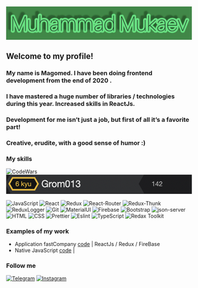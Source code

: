 [![Header](https://github.com/Grom013/Grom013/blob/main/assets/photo_2021-12-13_21-28-00.jpg)]()

## Welcome to my profile!

### My name is Magomed. I have been doing frontend development from the end of 2020 .

### I have mastered a huge number of libraries / technologies during this year. Increased skills in ReactJs.

### Development for me isn’t just a job, but first of all it’s a favorite part!

### Creative, erudite, with a good sense of humor :)

### My skills

![CodeWars](https://www.codewars.com/users/Grom013/badges/large)
[![CodeWars](https://raw.githubusercontent.com/Grom013/Grom013/main/assets/%D0%A1%D0%BD%D0%B8%D0%BC%D0%BE%D0%BA%20%D1%8D%D0%BA%D1%80%D0%B0%D0%BD%D0%B0%202022-12-11%20%D0%B2%2000.19.05.png)](https://www.codewars.com/users/Grom013)

![JavaScript](https://img.shields.io/badge/-JavaScript-266132?style=for-the-badge&logo=JavaScript&logocolor=E9D54D)
![React](https://img.shields.io/badge/-React-266132?style=for-the-badge&logo=React&logocolor=E9D54D)
![Redux](https://img.shields.io/badge/-Redux-266132?style=for-the-badge&logo=Redux&logocolor=E9D54D)
![React-Router](https://img.shields.io/badge/React_Router-266132?style=for-the-badge&logo=react-router)
![Redux-Thunk](https://img.shields.io/badge/Redux_Thunk-266132?style=for-the-badge&logo=redux-thunk)
![ReduxLogger](https://img.shields.io/badge/-Redux_Logger-266132?style=for-the-badge&logo=reduxLogger&logocolor=E9D54D)
![Git](https://img.shields.io/badge/Git-266132?style=for-the-badge&logo=git)
![MaterialUI](https://img.shields.io/badge/-Material_UI-266132?style=for-the-badge&logo=MaterialUI&logocolor=E9D54D)
![Firebase](https://img.shields.io/badge/-Firebase-266132?style=for-the-badge&logo=Firebase&logocolor=E9D54D)
![Bootstrap](https://img.shields.io/badge/-Bootstrap-266132?style=for-the-badge&logo=Bootstrap&logocolor=E9D54D)
![json-server](https://img.shields.io/badge/-json_server-266132?style=for-the-badge&logo=jsonServer&logocolor=E9D54D)
![HTML](https://img.shields.io/badge/HTML-266132?style=for-the-badge&logo=HTML5)
![CSS](https://img.shields.io/badge/CSS-266132?style=for-the-badge&logo=css3)
![Prettier](https://img.shields.io/badge/Prettier-266132?style=for-the-badge&logo=prettier)
![Eslint](https://img.shields.io/badge/-eslint-266132?style=for-the-badge&logo=esLint&logocolor=E9D54D)
![TypeScript](https://camo.githubusercontent.com/58db00572372d3016d45274a096a318c1f0a27d186db0b5903dcaef409c8dca0/68747470733a2f2f696d672e736869656c64732e696f2f62616467652f2d547970655363726970742d3236363133323f7374796c653d666f722d7468652d6261646765266c6f676f3d54797065536372697074266c6f676f636f6c6f723d453944353444)
![Redax Toolkit](https://camo.githubusercontent.com/ff6d1c5813eb1bcd5910358bbf2ca5f842223bf1bcac06d11c1da2d120ac6b56/68747470733a2f2f696d672e736869656c64732e696f2f62616467652f52656475785f546f6f6c6b69742d3236363133323f7374796c653d666f722d7468652d6261646765266c6f676f3d72656475782d546f6f6c6b6974)

### Examples of my work

- Application fastCompany [code](https://github.com/Grom013/my-company) | ReactJs / Redux / FireBase
- Native JavaScript [code](https://github.com/Grom013/JsSimpleCode) |

### Follow me

[![Telegram](https://img.shields.io/badge/Telegram-red?style=social&logo=telegram)](https://teleg.run/mvl013)
[![Instagram](https://img.shields.io/badge/Instagram-red?style=social&logo=instagram)](https://instagram.com/m_mukaev77?utm_medium=copy_link)
